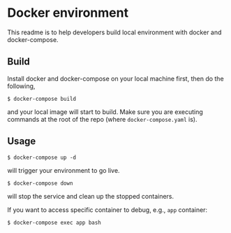 # Docker environment

This readme is to help developers build local environment with docker and docker-compose.

## Build

Install docker and docker-compose on your local machine first, then do the following,
```
$ docker-compose build
```
and your local image will start to build.
Make sure you are executing commands at the root of the repo (where `docker-compose.yaml` is).

## Usage
```
$ docker-compose up -d
```
will trigger your environment to go live.
```
$ docker-compose down
```
will stop the service and clean up the stopped containers.

If you want to access specific container to debug, e.g., `app` container:
```
$ docker-compose exec app bash
```
